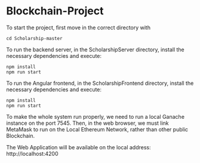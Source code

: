 # Blockchain-Project

To start the project, first move in the correct directory with 
``` 
cd Scholarship-master
```
To run the backend server, in the ScholarshipServer directory, install the necessary dependencies and execute:
```
npm install
npm run start
```
To run the Angular frontend, in the ScholarshipFrontend directory, install the necessary dependencies and execute:
```
npm install
npm run start
```
To make the whole system run properly, we need to run a local Ganache instance on the port 7545.
Then, in the web browser, we must link MetaMask to run on the Local Ethereum Network, rather than other public Blockchain.

The Web Application will be available on the local address: http://localhost:4200
